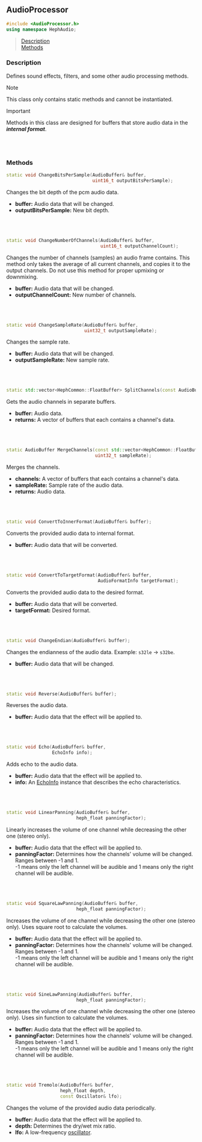 ## AudioProcessor
```c++
#include <AudioProcessor.h>
using namespace HephAudio;
```

> [Description](#description)<br>
[Methods](#methods)



### Description
Defines sound effects, filters, and some other audio processing methods.

> [!NOTE]
> This class only contains static methods and cannot be instantiated.


> [!IMPORTANT]
> Methods in this class are designed for buffers that store audio data in the ***internal format***.


<br><br>

### Methods

```c++
static void ChangeBitsPerSample(AudioBuffer& buffer,
                                uint16_t outputBitsPerSample);
```
Changes the bit depth of the pcm audio data.
- **buffer:** Audio data that will be changed.
- **outputBitsPerSample:** New bit depth.
<br><br><br><br>

```c++
static void ChangeNumberOfChannels(AudioBuffer& buffer,
                                   uint16_t outputChannelCount);
```
Changes the number of channels (samples) an audio frame contains. 
This method only takes the average of all current channels, and copies it to the output channels. 
Do not use this method for proper upmixing or downmixing.
- **buffer:** Audio data that will be changed.
- **outputChannelCount:** New number of channels.
<br><br><br><br>

```c++
static void ChangeSampleRate(AudioBuffer& buffer,
                             uint32_t outputSampleRate);
```
Changes the sample rate.
- **buffer:** Audio data that will be changed.
- **outputSampleRate:** New sample rate.
<br><br><br><br>

```c++
static std::vector<HephCommon::FloatBuffer> SplitChannels(const AudioBuffer& buffer);
```
Gets the audio channels in separate buffers.
- **buffer:** Audio data.
- **returns:** A vector of buffers that each contains a channel's data.
<br><br><br><br>

```c++
static AudioBuffer MergeChannels(const std::vector<HephCommon::FloatBuffer>& channels,
                                 uint32_t sampleRate);
```
Merges the channels.
- **channels:** A vector of buffers that each contains a channel's data.
- **sampleRate:** Sample rate of the audio data.
- **returns:** Audio data.
<br><br><br><br>

```c++
static void ConvertToInnerFormat(AudioBuffer& buffer);
```
Converts the provided audio data to internal format.
- **buffer:** Audio data that will be converted.
<br><br><br><br>

```c++
static void ConvertToTargetFormat(AudioBuffer& buffer,
                                  AudioFormatInfo targetFormat);
```
Converts the provided audio data to the desired format.
- **buffer:** Audio data that will be converted.
- **targetFormat:** Desired format.
<br><br><br><br>

```c++
static void ChangeEndian(AudioBuffer& buffer);
```
Changes the endianness of the audio data. Example: ``s32le`` -> ``s32be``.
- **buffer:** Audio data that will be changed.
<br><br><br><br>

```c++
static void Reverse(AudioBuffer& buffer);
```
Reverses the audio data.
- **buffer:** Audio data that the effect will be applied to.
<br><br><br><br>

```c++
static void Echo(AudioBuffer& buffer,
                 EchoInfo info);
```
Adds echo to the audio data.
- **buffer:** Audio data that the effect will be applied to.
- **info:** An [EchoInfo](/docs/HephAudio/EchoInfo.md) instance that describes the echo characteristics.
<br><br><br><br>

```c++
static void LinearPanning(AudioBuffer& buffer,
                          heph_float panningFactor);
```
Linearly increases the volume of one channel while decreasing the other one (stereo only).
- **buffer:** Audio data that the effect will be applied to.
- **panningFactor:** Determines how the channels' volume will be changed. Ranges between -1 and 1.<br> -1 means only the left channel will be audible and 1 means only the right channel will be audible.
<br><br><br><br>

```c++
static void SquareLawPanning(AudioBuffer& buffer,
                          heph_float panningFactor);
```
Increases the volume of one channel while decreasing the other one (stereo only). Uses square root to calculate the volumes.
- **buffer:** Audio data that the effect will be applied to.
- **panningFactor:** Determines how the channels' volume will be changed. Ranges between -1 and 1.<br> -1 means only the left channel will be audible and 1 means only the right channel will be audible.
<br><br><br><br>

```c++
static void SineLawPanning(AudioBuffer& buffer,
                          heph_float panningFactor);
```
Increases the volume of one channel while decreasing the other one (stereo only). Uses sin function to calculate the volumes.
- **buffer:** Audio data that the effect will be applied to.
- **panningFactor:** Determines how the channels' volume will be changed. Ranges between -1 and 1.<br> -1 means only the left channel will be audible and 1 means only the right channel will be audible.
<br><br><br><br>

```c++
static void Tremolo(AudioBuffer& buffer,
                    heph_float depth,
                    const Oscillator& lfo);
```
Changes the volume of the provided audio data periodically.
- **buffer:** Audio data that the effect will be applied to.
- **depth:** Determines the dry/wet mix ratio.
- **lfo:** A low-frequency [oscillator](/docs/HephAudio/Oscillators/Oscillator.md).
<br><br><br><br>
